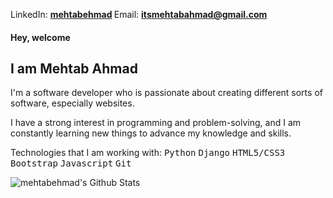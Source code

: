 <p>LinkedIn: <a href="https://www.linkedin.com/in/mehtabehmad/" title="LinkedIn"><b>mehtabehmad</a> </b> Email: <a href="mailto: itsmehtabahmad@gmail.com"><b>itsmehtabahmad@gmail.com</b></a>
<h4>Hey, welcome</h4>
<h2>I am Mehtab Ahmad</h2>
<p>I'm a software developer who is passionate about creating different sorts of software, especially websites.</p>
<p>I have a strong interest in programming and problem-solving, and I am constantly learning new things to advance my knowledge and skills.</p>
<p>Technologies that I am working with: <kbd>Python</kbd> <kbd>Django</kbd> <kbd>HTML5/CSS3</kbd> <kbd>Bootstrap</kbd> <kbd>Javascript</kbd> <kbd>Git</kbd></p> 
<img align="left" alt="mehtabehmad's Github Stats" src="https://github-readme-stats.vercel.app/api?username=mehtabehmad&show_icons=true&hide_border=false" />

<!---
mehtabehmad/mehtabehmad is a ✨ special ✨ repository because its `README.md` (this file) appears on your GitHub profile.
You can click the Preview link to take a look at your changes.
--->
